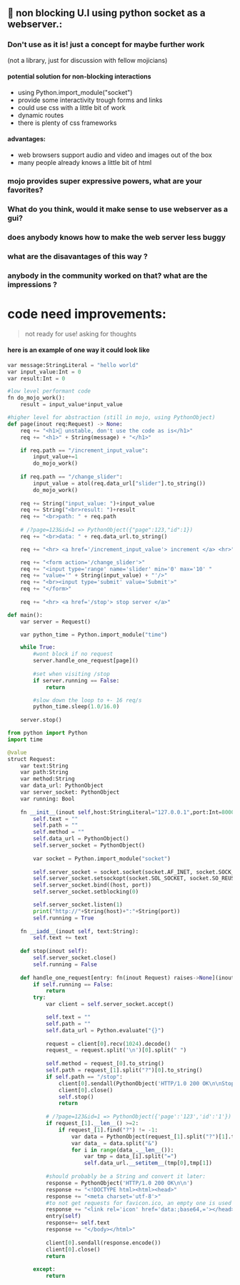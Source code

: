 
## 🧪 non blocking U.I using python socket as a webserver.: 
### Don't use as it is! just a concept for maybe further work 
 (not a library, just for discussion with fellow mojicians)
#### potential solution for non-blocking interactions
- using Python.import_module("socket")
- provide some interactivity trough forms and links
- could use css with a little bit of work
- dynamic routes
- there is plenty of css frameworks
#### advantages:
-  web browsers support audio and video and images out of the box
- many people already knows a little bit of html

### mojo provides super expressive powers, what are your favorites?

### What do you think, would it make sense to use webserver as a gui?

### does anybody knows how to make the web server less buggy

### what are the disavantages of this way ?

### anybody in the community worked on that? what are the impressions ?

# code need improvements:
> not ready for use! asking for thoughts
#### here is an example of one way it could look like
```python
var message:StringLiteral = "hello world"
var input_value:Int = 0
var result:Int = 0

#low level performant code
fn do_mojo_work():
    result = input_value*input_value 

#higher level for abstraction (still in mojo, using PythonObject)
def page(inout req:Request) -> None:
    req += "<h1>🧪 unstable, don't use the code as is</h1>"
    req += "<h1>" + String(message) + "</h1>"

    if req.path == "/increment_input_value":
        input_value+=1
        do_mojo_work()
    
    if req.path == "/change_slider":
        input_value = atol(req.data_url["slider"].to_string())
        do_mojo_work()
        
    req += String("input_value: ")+input_value
    req += String("<br>result: ")+result
    req += "<br>path: " + req.path
    
    # /?page=123&id=1 => PythonObject({"page":123,"id":1})
    req += "<br>data: " + req.data_url.to_string()

    req += "<hr> <a href='/increment_input_value'> increment </a> <hr>"

    req += "<form action='/change_slider'>"
    req += "<input type='range' name='slider' min='0' max='10' "
    req += "value='" + String(input_value) + "'/>"
    req += "<br><input type='submit' value='Submit'>"
    req += "</form>"
    
    req += "<hr> <a href='/stop'> stop server </a>"

def main():
    var server = Request()

    var python_time = Python.import_module("time")    

    while True:
        #wont block if no request
        server.handle_one_request[page]()
        
        #set when visiting /stop
        if server.running == False:
            return

        #slow down the loop to +- 16 req/s
        python_time.sleep(1.0/16.0)
    
    server.stop()
```

```python
from python import Python
import time

@value
struct Request:
    var text:String
    var path:String
    var method:String
    var data_url: PythonObject
    var server_socket: PythonObject
    var running: Bool
    
    fn __init__(inout self,host:StringLiteral="127.0.0.1",port:Int=8000) raises:
        self.text = ""
        self.path = ""
        self.method = ""
        self.data_url = PythonObject()
        self.server_socket = PythonObject()
        
        var socket = Python.import_module("socket")
        
        self.server_socket = socket.socket(socket.AF_INET, socket.SOCK_STREAM)
        self.server_socket.setsockopt(socket.SOL_SOCKET, socket.SO_REUSEADDR, 1)
        self.server_socket.bind((host, port))
        self.server_socket.setblocking(0)

        self.server_socket.listen(1)
        print("http://"+String(host)+":"+String(port))
        self.running = True
        
    fn __iadd__(inout self, text:String):
        self.text += text
    
    def stop(inout self):
        self.server_socket.close()
        self.running = False
    
    def handle_one_request[entry: fn(inout Request) raises->None](inout self):
        if self.running == False:
            return
        try:
            var client = self.server_socket.accept()

            self.text = ""
            self.path = ""
            self.data_url = Python.evaluate("{}")
            
            request = client[0].recv(1024).decode()
            request_ = request.split('\n')[0].split(" ")
            
            self.method = request_[0].to_string()
            self.path = request_[1].split("?")[0].to_string()
            if self.path == "/stop":
                client[0].sendall(PythonObject('HTTP/1.0 200 OK\n\nStop server').encode())
                client[0].close()
                self.stop()
                return
            
            # /?page=123&id=1 => PythonObject({'page':'123','id':'1'})
            if request_[1].__len__() >=2:
                if request_[1].find("?") != -1:
                    var data = PythonObject(request_[1].split("?")[1].to_string())
                    var data_ = data.split("&")
                    for i in range(data_.__len__()):
                        var tmp = data_[i].split("=")
                        self.data_url.__setitem__(tmp[0],tmp[1])
            
            #should probably be a String and convert it later:
            response = PythonObject('HTTP/1.0 200 OK\n\n')
            response += "<!DOCTYPE html><html><head>"
            response += "<meta charset='utf-8'>"
            #to not get requests for favicon.ico, an empty one is used
            response += "<link rel='icon' href='data:;base64,='></head><body>"
            entry(self)
            response+= self.text
            response += "</body></html>"
                            
            client[0].sendall(response.encode())
            client[0].close()
            return
            
        except:
            return
```
